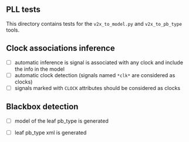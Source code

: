 ## PLL tests

This directory contains tests for the `v2x_to_model.py` and `v2x_to_pb_type` tools.

## Clock associations inference

 - [ ] automatic inference is signal is associated with any clock and include the info in the model
 - [ ] automatic clock detection (signals named `*clk*` are considered as clocks)
 - [ ] signals marked with `CLOCK` attributes should be considered as clocks

## Blackbox detection

 - [ ] model of the leaf pb\_type is generated
 - [ ] leaf pb\_type xml is generated

